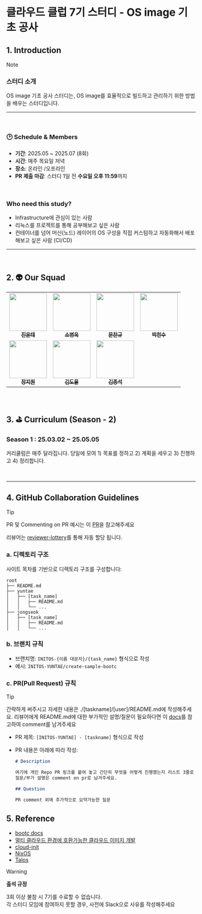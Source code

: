 # 클라우드 클럽 7기 스터디 - OS image 기초 공사

## 1. Introduction

> [!NOTE]
>
> ### 스터디 소개
>
> OS image 기초 공사 스터디는, OS image를 효율적으로 빌드하고 관리하기 위한 방법을 배우는 스터디입니다.

---

<br>

### 🕑 Schedule & Members

- **기간**: 2025.05 ~ 2025.07 (8회)
- **시간**: 매주 목요일 저녁
- **장소**: 온라인 /오프라인
- **PR 제출 마감**: 스터디 1일 전 **수요일 오후 11:59**까지

<br>

### Who need this study?

- Infrastructure에 관심이 있는 사람
- 리눅스를 프로젝트를 통해 공부해보고 싶은 사람
- 컨테이너를 넘어 머신(노드) 레이어의 OS 구성을 직접 커스텀하고 자동화해서 배포해보고 싶은 사람 (CI/CD)


---

<br>

## 2. 👽 Our Squad

<table>
  <tr>
    <td align="center"><a href="https://github.com/yureutaejin"><img src="https://avatars.githubusercontent.com/u/85734054?v=4" width="100px;" alt=""/><br /><sub><b>
진윤태</b></sub></a><br /></td>
    <td align="center"><a href="https://github.com/Cybecho"><img src="https://avatars.githubusercontent.com/u/42949995?v=4" width="100px;" alt=""/><br /><sub><b>
소병욱</b></sub></a><br /></td>
    <td align="center"><a href="https://github.com/window9u"><img src="https://avatars.githubusercontent.com/u/121847433?v=4" width="100px;" alt=""/><br /><sub><b>문찬규</b></sub></a><br /></td>
    <td align="center"><a href="https://github.com/charlie3965"><img src="https://avatars.githubusercontent.com/u/19777578?v=4" width="100px;" alt=""/><br /><sub><b>
박천수</b></sub></a><br /></td>
  </tr>
  <tr>
    <td align="center"><a href="https://github.com/yucori"><img src="https://avatars.githubusercontent.com/u/110710238?v=4" width="100px;" alt=""/><br /><sub><b>
장지원</b></sub></a><br /></td>
    <td align="center"><a href="https://github.com/doxxx93"><img src="https://avatars.githubusercontent.com/u/51396905?v=4" width="100px;" alt=""/><br /><sub><b>
김도율</b></sub></a><br /></td>
    <td align="center"><a href="https://github.com/jskim096"><img src="https://avatars.githubusercontent.com/u/40004210?v=4" width="100px;" alt=""/><br /><sub><b>
김종석</b></sub></a><br /></td>
  </tr>
</table>

<br>

## 3. ⛳ Curriculum (Season - 2)

### Season 1 : 25.03.02 ~ 25.05.05

커리쿨럼은 매주 달라집니다. 당일에 모여 1) 목표를 정하고 2) 계획을 세우고 3) 진행하고 4) 정리합니다.

<br>

---

## 4. GitHub Collaboration Guidelines

> [!TIP]
> PR 및 Commenting on PR 예시는 이 [PR](https://github.com/cloud-club/rezero-homelab/pull/25)을 참고해주세요

리뷰어는 [reviewer-lottery](https://github.com/uesteibar/reviewer-lottery/tree/v3.1.0/)를 통해 자동 할당 됩니다.

### a. 디렉토리 구조

사이트 목차를 기반으로 디렉토리 구조를 구성합니다:

```
root
├── README.md
├── yuntae
│   ├── [task_name]
│   │   ├── README.md
│   │   └── ...
├── jongseok
│   ├── [task_name]
│   │   ├── README.md
│   │   └── ...
```

### b. 브랜치 규칙

- 브랜치명: `INITOS-{이름 대문자}/{task_name}` 형식으로 작성
- 예시: `INITOS-YUNTAE/create-sample-bootc`

### c. PR(Pull Request) 규칙

> [!TIP]
> 간략하게 써주시고 자세한 내용은 ./[taskname]/[user]/README.md에 작성해주세요.
> 리뷰어에게 README.md에 대한 부가적인 설명/질문이 필요하다면 이 [docs](https://docs.github.com/ko/pull-requests/collaborating-with-pull-requests/reviewing-changes-in-pull-requests/commenting-on-a-pull-request)를 참고하여 comment를 남겨주세요

- PR 제목: `[INITOS-YUNTAE] - [taskname]` 형식으로 작성
- PR 내용은 아래에 따라 작성:

  ```markdown
  # Description

  여기에 개인 Repo PR 링크를 붙여 놓고 간단히 무엇을 어떻게 진행했는지 리스트 3줄로 써주시면 됩니다.  
  질문/부가 설명은 comment on pr로 남겨주세요.

  ## Question

  PR comment 외에 추가적으로 요약가능한 질문
  ```

## 5. Reference

- [bootc docs](https://bootc-dev.github.io/bootc/)
- [멀티 클라우드 환경에 호환가능한 클라우드 이미지 개발](https://www.youtube.com/watch?v=OxG_OfOH5h8)
- [cloud-init](https://velog.io/@ujeongoh/cloud-init-%EC%84%9C%EB%B9%84%EC%8A%A4)
- [NixOS](https://nixos.org/)
- [Talos](https://insight.infograb.net/blog/2024/08/14/introducing-talos/)

> [!WARNING]
>
> **출석 규정**
>
> 3회 이상 불참 시 7기를 수료할 수 없습니다.  
> 각 스터디 모임에 참여하지 못할 경우, 사전에 Slack으로 사유를 작성해주세요
